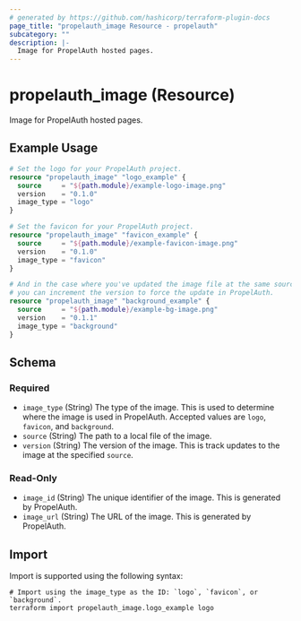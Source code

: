```yaml
---
# generated by https://github.com/hashicorp/terraform-plugin-docs
page_title: "propelauth_image Resource - propelauth"
subcategory: ""
description: |-
  Image for PropelAuth hosted pages.
---
```


# propelauth_image (Resource)

Image for PropelAuth hosted pages.

## Example Usage

```terraform
# Set the logo for your PropelAuth project.
resource "propelauth_image" "logo_example" {
  source     = "${path.module}/example-logo-image.png"
  version    = "0.1.0"
  image_type = "logo"
}

# Set the favicon for your PropelAuth project.
resource "propelauth_image" "favicon_example" {
  source     = "${path.module}/example-favicon-image.png"
  version    = "0.1.0"
  image_type = "favicon"
}

# And in the case where you've updated the image file at the same source path,
# you can increment the version to force the update in PropelAuth.
resource "propelauth_image" "background_example" {
  source     = "${path.module}/example-bg-image.png"
  version    = "0.1.1"
  image_type = "background"
}
```

<!-- schema generated by tfplugindocs -->
## Schema

### Required

- `image_type` (String) The type of the image. This is used to determine where the image is used in PropelAuth. Accepted values are `logo`, `favicon`, and `background`.
- `source` (String) The path to a local file of the image.
- `version` (String) The version of the image. This is track updates to the image at the specified `source`.

### Read-Only

- `image_id` (String) The unique identifier of the image. This is generated by PropelAuth.
- `image_url` (String) The URL of the image. This is generated by PropelAuth.

## Import

Import is supported using the following syntax:

```shell
# Import using the image_type as the ID: `logo`, `favicon`, or `background`.
terraform import propelauth_image.logo_example logo
```
